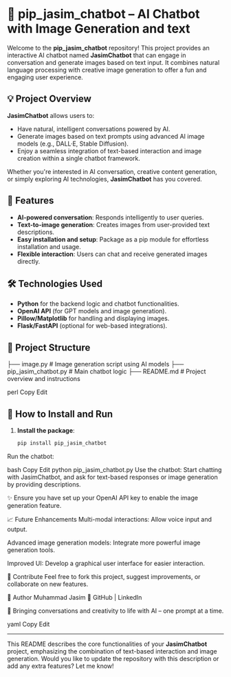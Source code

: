 # 🧠 pip_jasim_chatbot – AI Chatbot with Image Generation and text 

Welcome to the **pip_jasim_chatbot** repository! This project provides an interactive AI chatbot named **JasimChatbot** that can engage in conversation and generate images based on text input. It combines natural language processing with creative image generation to offer a fun and engaging user experience.

## 💡 Project Overview

**JasimChatbot** allows users to:
- Have natural, intelligent conversations powered by AI.
- Generate images based on text prompts using advanced AI image models (e.g., DALL·E, Stable Diffusion).
- Enjoy a seamless integration of text-based interaction and image creation within a single chatbot framework.

Whether you're interested in AI conversation, creative content generation, or simply exploring AI technologies, **JasimChatbot** has you covered.

## 🧠 Features

- **AI-powered conversation**: Responds intelligently to user queries.
- **Text-to-image generation**: Creates images from user-provided text descriptions.
- **Easy installation and setup**: Package as a pip module for effortless installation and usage.
- **Flexible interaction**: Users can chat and receive generated images directly.

## 🛠️ Technologies Used

- **Python** for the backend logic and chatbot functionalities.
- **OpenAI API** (for GPT models and image generation).
- **Pillow/Matplotlib** for handling and displaying images.
- **Flask/FastAPI** (optional for web-based integrations).

## 📁 Project Structure

├── image.py # Image generation script using AI models ├── pip_jasim_chatbot.py # Main chatbot logic ├── README.md # Project overview and instructions

perl
Copy
Edit

## 🚀 How to Install and Run

1. **Install the package**:
   ```bash
   pip install pip_jasim_chatbot
Run the chatbot:

bash
Copy
Edit
python pip_jasim_chatbot.py
Use the chatbot: Start chatting with JasimChatbot, and ask for text-based responses or image generation by providing descriptions.

✨ Ensure you have set up your OpenAI API key to enable the image generation feature.

📈 Future Enhancements
Multi-modal interactions: Allow voice input and output.

Advanced image generation models: Integrate more powerful image generation tools.

Improved UI: Develop a graphical user interface for easier interaction.

🤝 Contribute
Feel free to fork this project, suggest improvements, or collaborate on new features.

👤 Author
Muhammad Jasim
🔗 GitHub | LinkedIn

🎨 Bringing conversations and creativity to life with AI – one prompt at a time.

yaml
Copy
Edit

---

This README describes the core functionalities of your **JasimChatbot** project, emphasizing the combination of text-based interaction and image generation. Would you like to update the repository with this description or add any extra features? Let me know!







